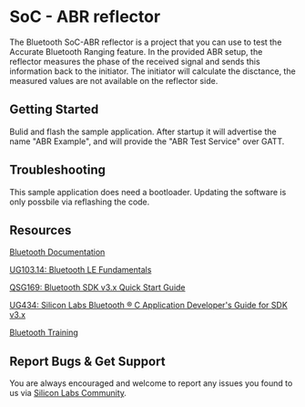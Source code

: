 # SoC - ABR reflector

The Bluetooth SoC-ABR reflector is a project that you can use to test the Accurate Bluetooth Ranging feature. In the provided ABR setup, the reflector measures the phase of the received signal and sends this information back to the initiator. The initiator will calculate the disctance, the measured values are not available on the reflector side.

## Getting Started
Bulid and flash the sample application.
After startup it will advertise the name "ABR Example", and will provide the "ABR Test Service" over GATT.


## Troubleshooting

This sample application does need a bootloader. Updating the software is only possbile via reflashing the code.

## Resources

[Bluetooth Documentation](https://docs.silabs.com/bluetooth/latest/)

[UG103.14: Bluetooth LE Fundamentals](https://www.silabs.com/documents/public/user-guides/ug103-14-fundamentals-ble.pdf)

[QSG169: Bluetooth SDK v3.x Quick Start Guide](https://www.silabs.com/documents/public/quick-start-guides/qsg169-bluetooth-sdk-v3x-quick-start-guide.pdf)

[UG434: Silicon Labs Bluetooth ® C Application Developer's Guide for SDK v3.x](https://www.silabs.com/documents/public/user-guides/ug434-bluetooth-c-soc-dev-guide-sdk-v3x.pdf)

[Bluetooth Training](https://www.silabs.com/support/training/bluetooth)

## Report Bugs & Get Support

You are always encouraged and welcome to report any issues you found to us via [Silicon Labs Community](https://www.silabs.com/community).
